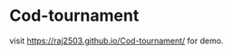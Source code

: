 # Cod-tournament

visit https://raj2503.github.io/Cod-tournament/ for demo.

<a href="https://giphy.com/gifs/game-pacman-R5IwB9VhawKp8Fv4mg"></a>
